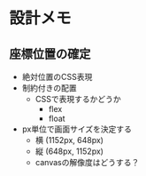 # 設計メモ

## 座標位置の確定

- 絶対位置のCSS表現
- 制約付きの配置
  - CSSで表現するかどうか
    - flex
    - float
- px単位で画面サイズを決定する
  - 横 (1152px, 648px)
  - 縦 (648px, 1152px)
  - canvasの解像度はどうする？

